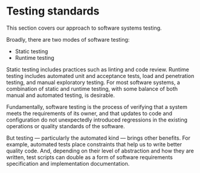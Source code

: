 # Testing standards

This section covers our approach to software systems testing.

Broadly, there are two modes of software testing:

- Static testing
- Runtime testing

Static testing includes practices such as linting and code review. Runtime testing includes automated unit and acceptance tests, load and penetration testing, and manual exploratory testing. For most software systems, a combination of static and runtime testing, with some balance of both manual and automated testing, is desirable.

Fundamentally, software testing is the process of verifying that a system meets the requirements of its owner, and that updates to code and configuration do not unexpectedly introduced regressions in the existing operations or quality standards of the software.

But testing — particularly the automated kind — brings other benefits. For example, automated tests place constraints that help us to write better quality code. And, depending on their level of abstraction and how they are written, test scripts can double as a form of software requirements specification and implementation documentation.
